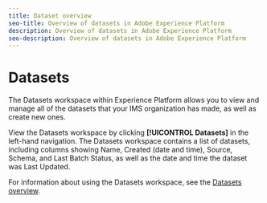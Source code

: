 ```yaml
---
title: Dataset overview
seo-title: Overview of datasets in Adobe Experience Platform
description: Overview of datasets in Adobe Experience Platform
seo-description: Overview of datasets in Adobe Experience Platform
---
```


# Datasets

The Datasets workspace within Experience Platform allows you to view and manage all of the datasets that your IMS organization has made, as well as create new ones.

View the Datasets workspace by clicking **[!UICONTROL Datasets]** in the left-hand navigation. The Datasets workspace contains a list of datasets, including columns showing Name, Created (date and time), Source, Schema, and Last Batch Status, as well as the date and time the dataset was Last Updated.

For information about using the Datasets workspace, see the [Datasets overview](../../catalot/datasets/overview.md).
